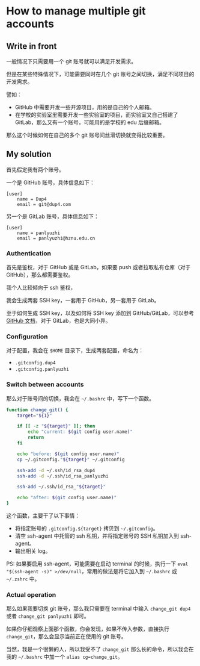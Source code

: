 # How to manage multiple git accounts

## Write in front

一般情况下只需要用一个 git 账号就可以满足开发需求。

但是在某些特殊情况下，可能需要同时在几个 git 账号之间切换，满足不同项目的开发需求。

譬如：

* GitHub 中需要开发一些开源项目，用的是自己的个人邮箱。
* 在学校的实验室里需要开发一些实验室的项目，而实验室又自己搭建了 GitLab，那么又有一个账号，可能用的是学校的 edu 后缀邮箱。

那么这个时候如何在自己的多个 git 账号间丝滑切换就变得比较重要。

## My solution

首先假定我有两个账号。

一个是 GitHub 账号，具体信息如下：

```plain title=".gitconfig.dup4"
[user]
    name = Dup4
    email = git@dup4.com
```

另一个是 GitLab 账号，具体信息如下：

```plain title=".gitconfig.panlyuzhi"
[user]
    name = panlyuzhi
    email = panlyuzhi@hznu.edu.cn
```

### Authentication

首先是鉴权，对于 GitHub 或是 GitLab，如果要 push 或者拉取私有仓库（对于 GitHub），那么都需要鉴权。

我个人比较倾向于 ssh 鉴权，

我会生成两套 SSH key，一套用于 GitHub，另一套用于 GitLab。

至于如何生成 SSH key，以及如何将 SSH key 添加到 GitHub/GitLab，可以参考 [GitHub 文档](https://docs.github.com/en/authentication/connecting-to-github-with-ssh/generating-a-new-ssh-key-and-adding-it-to-the-ssh-agent)，对于 GitLab，也是大同小异。

### Configuration

对于配置，我会在 `$HOME` 目录下，生成两套配置，命名为：

* `.gitconfig.dup4`
* `.gitconfig.panlyuzhi`

### Switch between accounts

那么对于账号间的切换，我会在 `~/.bashrc` 中，写下一个函数。

```bash
function change_git() {
    target="${1}"

    if [[ -z "${target}" ]]; then
        echo "current: $(git config user.name)"
        return
    fi

    echo "before: $(git config user.name)"
    cp ~/.gitconfig."${target}" ~/.gitconfig

    ssh-add -d ~/.ssh/id_rsa_dup4
    ssh-add -d ~/.ssh/id_rsa_panlyuzhi

    ssh-add ~/.ssh/id_rsa_"${target}"

    echo "after: $(git config user.name)"
}
```

这个函数，主要干了以下事情：

* 将指定账号的 `.gitconfig.${target}` 拷贝到 `~/.gitconfig`。
* 清空 ssh-agent 中托管的 ssh 私钥，并将指定账号的 SSH 私钥加入到 ssh-agent。
* 输出相关 log。

PS: 如果要启用 ssh-agent，可能需要在启动 terminal 的时候，执行一下 `eval "$(ssh-agent -s)" >/dev/null`，常用的做法是将它加入到 `~/.bashrc` 或 `~/.zshrc` 中。

### Actual operation

那么如果我要切换 git 账号，那么我只需要在 terminal 中输入 `change_git dup4` 或者 `change_git panlyuzhi` 即可。

如果你仔细观察上面那个函数，你会发现，如果不传入参数，直接执行 `change_git`，那么会显示当前正在使用的 git 账号。

当然，我是一个很懒的人，所以我受不了 `change_git` 那么长的命令，所以我会在我的 `~/.bashrc` 中加一个 `alias cg=change_git`。
